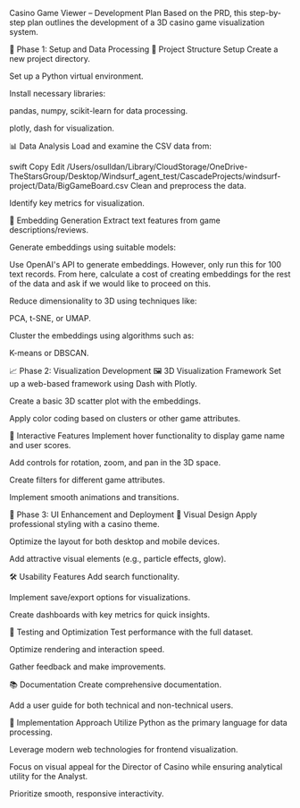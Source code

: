 Casino Game Viewer – Development Plan
Based on the PRD, this step-by-step plan outlines the development of a 3D casino game visualization system.

🧱 Phase 1: Setup and Data Processing
🔧 Project Structure Setup
Create a new project directory.

Set up a Python virtual environment.

Install necessary libraries:

pandas, numpy, scikit-learn for data processing.

plotly, dash for visualization.

📊 Data Analysis
Load and examine the CSV data from:

swift
Copy
Edit
/Users/osulldan/Library/CloudStorage/OneDrive-TheStarsGroup/Desktop/Windsurf_agent_test/CascadeProjects/windsurf-project/Data/BigGameBoard.csv
Clean and preprocess the data.

Identify key metrics for visualization.

🧠 Embedding Generation
Extract text features from game descriptions/reviews.

Generate embeddings using suitable models:

Use OpenAI's API to generate embeddings. However, only run this for 100 text records. From here, calculate a cost of creating embeddings for the rest of the data and ask if we would like to proceed on this.

Reduce dimensionality to 3D using techniques like:

PCA, t-SNE, or UMAP.

Cluster the embeddings using algorithms such as:

K-means or DBSCAN.

📈 Phase 2: Visualization Development
🖼️ 3D Visualization Framework
Set up a web-based framework using Dash with Plotly.

Create a basic 3D scatter plot with the embeddings.

Apply color coding based on clusters or other game attributes.

🧭 Interactive Features
Implement hover functionality to display game name and user scores.

Add controls for rotation, zoom, and pan in the 3D space.

Create filters for different game attributes.

Implement smooth animations and transitions.

🎨 Phase 3: UI Enhancement and Deployment
💅 Visual Design
Apply professional styling with a casino theme.

Optimize the layout for both desktop and mobile devices.

Add attractive visual elements (e.g., particle effects, glow).

🛠️ Usability Features
Add search functionality.

Implement save/export options for visualizations.

Create dashboards with key metrics for quick insights.

🧪 Testing and Optimization
Test performance with the full dataset.

Optimize rendering and interaction speed.

Gather feedback and make improvements.

📚 Documentation
Create comprehensive documentation.

Add a user guide for both technical and non-technical users.

🚀 Implementation Approach
Utilize Python as the primary language for data processing.

Leverage modern web technologies for frontend visualization.

Focus on visual appeal for the Director of Casino while ensuring analytical utility for the Analyst.

Prioritize smooth, responsive interactivity.